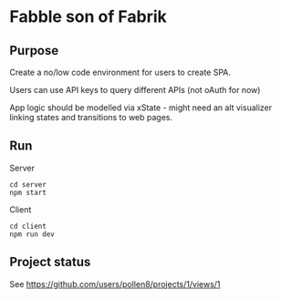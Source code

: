 # Fabble son of Fabrik

## Purpose

Create a no/low code environment for users to create SPA.

Users can use API keys to query different APIs (not oAuth for now)

App logic should be modelled via xState - might need an alt visualizer linking states and transitions to web pages.

## Run 

Server
```
cd server 
npm start
```

Client
```
cd client
npm run dev
```

## Project status

See https://github.com/users/pollen8/projects/1/views/1
